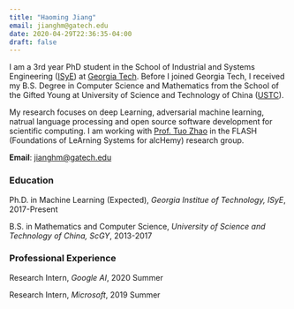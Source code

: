 ```yaml
---
title: "Haoming Jiang"
email: jianghm@gatech.edu
date: 2020-04-29T22:36:35-04:00
draft: false
---
```


I am a 3rd year PhD student in the School of Industrial and Systems Engineering ([ISyE](https://www.isye.gatech.edu/))
at [Georgia Tech]("https://www.gatech.edu/"). Before I joined Georgia Tech,
I received my B.S. Degree in Computer Science and Mathematics from the School of the Gifted Young at University of Science and Technology of China ([USTC](http://en.ustc.edu.cn/)).


My research focuses on deep Learning, adversarial machine learning, natrual language processing and open source software development for scientific computing. I am working with [Prof. Tuo Zhao]("https://www2.isye.gatech.edu/~tzhao80/") in the FLASH (Foundations of LeArning Systems for alcHemy) research group.

**Email**: jianghm@gatech.edu


### Education

Ph.D. in Machine Learning (Expected), *Georgia Institue of Technology, ISyE*, 2017-Present

B.S. in Mathematics and Computer Science, *University of Science and Technology of China, ScGY*, 2013-2017

### Professional Experience

Research Intern, *Google AI*, 2020 Summer

Research Intern, *Microsoft*, 2019 Summer
